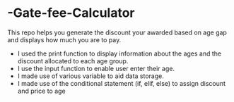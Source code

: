 # -Gate-fee-Calculator
This repo  helps you generate the discount  your awarded based on age gap and displays how much you are to pay.
  - I used the print function to display information about the ages and the discount allocated to each age group.
  - I use the input function to enable user enter their age.
  - I made use of various variable to aid data storage.
  - I made use of the conditional statement (if, elif, else) to assign discount and price to age
